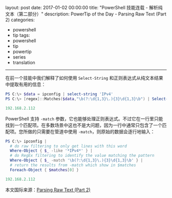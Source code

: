 ﻿layout: post
date: 2017-01-02 00:00:00
title: "PowerShell 技能连载 - 解析纯文本（第二部分）"
description: PowerTip of the Day - Parsing Raw Text (Part 2)
categories:
- powershell
- tip
tags:
- powershell
- tip
- powertip
- series
- translation
---
在前一个技能中我们解释了如何使用 `Select-String` 和正则表达式从纯文本结果中提取有用的信息：

```powershell
PS C:\> $data = ipconfig | select-string 'IPv4' 
PS C:\> [regex]::Matches($data,"\b(?:\d{1,3}\.){3}\d{1,3}\b") | Select-Object -ExpandProperty Value

192.168.2.112
```

PowerShell 支持 `-match` 参数，它也能够处理正则表达式。不过它在一行里只能找到一个匹配项。在多数场景中这也不是大问题，因为一行中通常只包含了一个匹配项。您所做的只需要在管道中使用 `-match`，则原始的数据会逐行地输入：

```powershell
PS C:\> ipconfig | 
  # do raw filtering to only get lines with this word
  Where-Object { $_ -like '*IPv4*' } |
  # do RegEx filtering to identify the value matching the pattern
  Where-Object { $_ -match '\b(?:\d{1,3}\.){3}\d{1,3}\b' } | 
  # return the results from -match which show in $matches
  Foreach-Object { $matches[0] }

192.168.2.112
```

<!--more-->
本文国际来源：[Parsing Raw Text (Part 2)](http://community.idera.com/powershell/powertips/b/tips/posts/parsing-raw-text-part-2)
